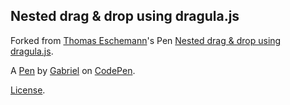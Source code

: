Nested drag & drop using dragula.js
-----------------------------------


Forked from [Thomas Eschemann](http://codepen.io/tomesch/)'s Pen [Nested drag & drop using dragula.js](http://codepen.io/tomesch/pen/XbbpVR/).

A [Pen](https://codepen.io/gabouh/pen/ZXrMzW) by [Gabriel](https://codepen.io/gabouh) on [CodePen](https://codepen.io).

[License](https://codepen.io/gabouh/pen/ZXrMzW/license).